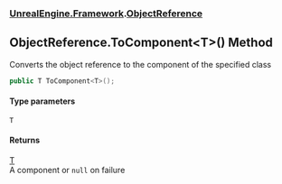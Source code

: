 ### [UnrealEngine.Framework](./UnrealEngine-Framework.md 'UnrealEngine.Framework').[ObjectReference](./ObjectReference.md 'UnrealEngine.Framework.ObjectReference')
## ObjectReference.ToComponent&lt;T&gt;() Method
Converts the object reference to the component of the specified class  
```csharp
public T ToComponent<T>();
```
#### Type parameters
<a name='UnrealEngine-Framework-ObjectReference-ToComponent-T-()-T'></a>
`T`  
  
#### Returns
[T](#UnrealEngine-Framework-ObjectReference-ToComponent-T-()-T 'UnrealEngine.Framework.ObjectReference.ToComponent&lt;T&gt;().T')  
A component or `null` on failure  
